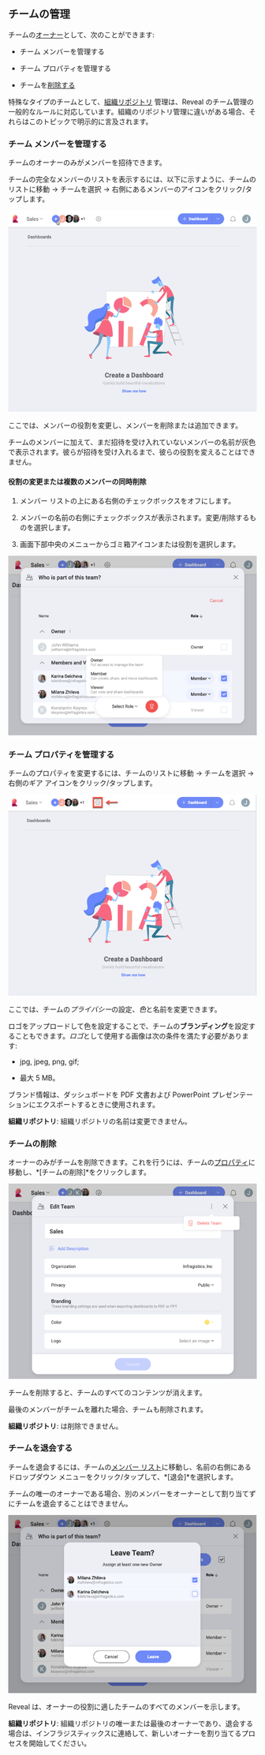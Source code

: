 ## チームの管理

チームの[オーナー](index.html#members-roles-permissions)として、次のことができます:

  - チーム メンバーを管理する

  - チーム プロパティを管理する

  - チームを[削除する](#delete-team)

特殊なタイプのチームとして、[組織リポジトリ](index.html#organization-team) 管理は、Reveal のチーム管理の一般的なルールに対応しています。組織のリポジトリ管理に違いがある場合、それらはこのトピックで明示的に言及されます。

<a name='manage-team-members'></a>
### チーム メンバーを管理する

チームのオーナーのみがメンバーを招待できます。

チームの完全なメンバーのリストを表示するには、以下に示すように、チームのリストに移動 → チームを選択 → 右側にあるメンバーのアイコンをクリック/タップします。

![manage team members menu](images/manage-team-members_all.png)

ここでは、メンバーの役割を変更し、メンバーを削除または追加できます。

チームのメンバーに加えて、まだ招待を受け入れていないメンバーの名前が灰色で表示されます。彼らが招待を受け入れるまで、彼らの役割を変えることはできません。

#### 役割の変更または複数のメンバーの同時削除

1.  メンバー リストの上にある右側のチェックボックスをオフにします。

2.  メンバーの名前の右側にチェックボックスが表示されます。変更/削除するものを選択します。

3.  画面下部中央のメニューからゴミ箱アイコンまたは役割を選択します。

![select role menu at the bottom center in manage members](images/select-role-menu.png)

<a name='manage-team-properties'></a>
### チーム プロパティを管理する

チームのプロパティを変更するには、チームのリストに移動 → チームを選択 → 右側のギア アイコンをクリック/タップします。

![team settings managing menu](images/team-settings-managing_all.png)

ここでは、チームの*プライバシー*の設定、*色*と名前を変更できます。

ロゴをアップロードして色を設定することで、チームの**ブランディング**を設定することもできます。*ロゴ*として使用する画像は次の条件を満たす必要があります:

  - jpg, jpeg, png, gif;

  - 最大 5 MB。

ブランド情報は、ダッシュボードを PDF 文書および PowerPoint プレゼンテーションにエクスポートするときに使用されます。

**組織リポジトリ**: 組織リポジトリの名前は変更できません。

<a name='delete-team'></a>
### チームの削除

オーナーのみがチームを削除できます。これを行うには、チームの[プロパティ](#manage-team-properties)に移動し、*[チームの削除]*をクリックします。

![delete team button](images/delete-team.png)

チームを削除すると、チームのすべてのコンテンツが消えます。

最後のメンバーがチームを離れた場合、チームも削除されます。

**組織リポジトリ**: は削除できません。

### チームを退会する

チームを退会するには、チームの[メンバー リスト](#manage-team-members)に移動し、名前の右側にあるドロップダウン メニューをクリック/タップして、*[退会]*を選択します。

チームの唯一のオーナーである場合、別のメンバーをオーナーとして割り当てずにチームを退会することはできません。

![leave team dialog to assign a new owner](images/owner-leaves-team.png)

Reveal は、オーナーの役割に適したチームのすべてのメンバーを示します。

**組織リポジトリ**: 組織リポジトリの唯一または最後のオーナーであり、退会する場合は、インフラジスティックスに連絡して、新しいオーナーを割り当てるプロセスを開始してください。
